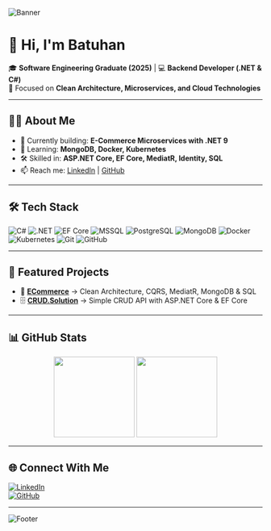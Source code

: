 <!-- Minimal Cyberpunk Banner -->
![Banner](https://capsule-render.vercel.app/api?type=rect&color=000000&height=100&section=header&text=Kemal%20Batuhan%20Çağlayan&fontColor=39FF14&fontSize=30&fontAlignY=50)

# 👋 Hi, I'm Batuhan  

🎓 **Software Engineering Graduate (2025)** | 💻 **Backend Developer (.NET & C#)**  
🚀 Focused on **Clean Architecture, Microservices, and Cloud Technologies**  

---

## 🧑‍💻 About Me  
- 🔭 Currently building: **E-Commerce Microservices with .NET 9**  
- 🌱 Learning: **MongoDB, Docker, Kubernetes**  
- 🛠️ Skilled in: **ASP.NET Core, EF Core, MediatR, Identity, SQL**  
- 📫 Reach me: [LinkedIn](https://www.linkedin.com/in/kbatuhancaglayan) | [GitHub](https://github.com/batucglyn)  

---

## 🛠 Tech Stack  

![C#](https://img.shields.io/badge/C%23-000000.svg?style=flat-square&logo=c-sharp&logoColor=39FF14)
![.NET](https://img.shields.io/badge/.NET-000000?style=flat-square&logo=dotnet&logoColor=8A2BE2)
![EF Core](https://img.shields.io/badge/Entity%20Framework-000000?style=flat-square&logo=dotnet&logoColor=00FFFF)
![MSSQL](https://img.shields.io/badge/MSSQL-000000?style=flat-square&logo=microsoftsqlserver&logoColor=FF073A)
![PostgreSQL](https://img.shields.io/badge/PostgreSQL-000000?style=flat-square&logo=postgresql&logoColor=00FFFF)
![MongoDB](https://img.shields.io/badge/MongoDB-000000?style=flat-square&logo=mongodb&logoColor=39FF14)
![Docker](https://img.shields.io/badge/Docker-000000?style=flat-square&logo=docker&logoColor=2496ED)
![Kubernetes](https://img.shields.io/badge/Kubernetes-000000?style=flat-square&logo=kubernetes&logoColor=326CE5)
![Git](https://img.shields.io/badge/Git-000000?style=flat-square&logo=git&logoColor=FF073A)
![GitHub](https://img.shields.io/badge/GitHub-000000?style=flat-square&logo=github&logoColor=8A2BE2)

---

## 📌 Featured Projects  

- 🛒 [**ECommerce**](https://github.com/batucglyn/ECommerce) → Clean Architecture, CQRS, MediatR, MongoDB & SQL  
- 🗄️ [**CRUD.Solution**](https://github.com/batucglyn/CRUD.Solution) → Simple CRUD API with ASP.NET Core & EF Core  

---

## 📊 GitHub Stats  

<p align="center">
  <img src="https://github-readme-stats.vercel.app/api?username=batucglyn&show_icons=true&theme=radical&bg_color=000000&title_color=8A2BE2&text_color=39FF14&icon_color=00FFFF" height="160"/>
  <img src="https://github-readme-stats.vercel.app/api/top-langs/?username=batucglyn&layout=compact&theme=radical&bg_color=000000&title_color=8A2BE2&text_color=39FF14" height="160"/>
</p>

---

## 🌐 Connect With Me  

[![LinkedIn](https://img.shields.io/badge/LinkedIn-000000?style=flat-square&logo=linkedin&logoColor=39FF14)](https://www.linkedin.com/in/kbatuhancaglayan)  
[![GitHub](https://img.shields.io/badge/GitHub-000000?style=flat-square&logo=github&logoColor=8A2BE2)](https://github.com/batucglyn)  

---

<!-- Minimal Footer -->
![Footer](https://capsule-render.vercel.app/api?type=rect&color=000000&height=60&section=footer&text=Code%20.%20Learn%20.%20Build&fontColor=39FF14&fontSize=18&fontAlignY=50)
